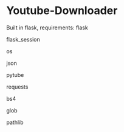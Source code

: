 # Youtube-Downloader

Built in flask, requirements:
flask

flask_session

os

json

pytube

requests

bs4

glob

pathlib
